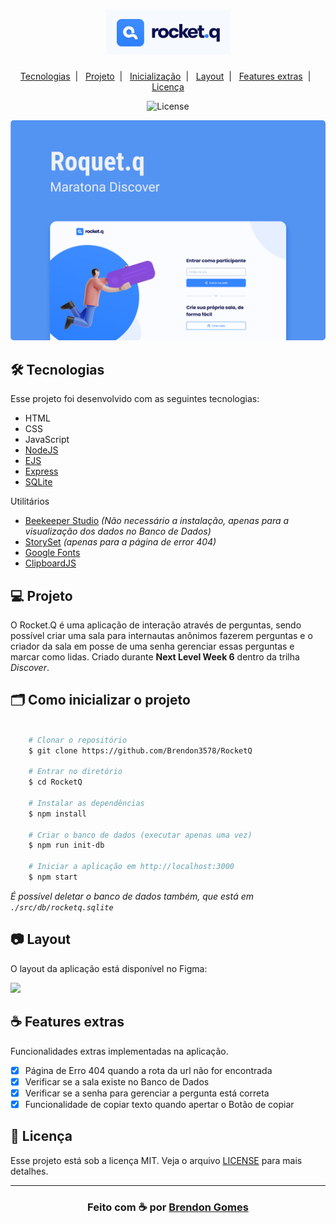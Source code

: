 <h1 align="center">
    <img src=".github/rocketq.png">
</h1>

<p align="center">
    <a href="#-tecnologias">Tecnologias</a>&nbsp;&nbsp;|&nbsp;&nbsp;
    <a href="#-projeto">Projeto</a>&nbsp;&nbsp;|&nbsp;&nbsp;
    <a href="#-como-inicializar-o-projeto">Inicialização</a>&nbsp;&nbsp;|&nbsp;&nbsp;
    <a href="#-layout">Layout</a>&nbsp;&nbsp;|&nbsp;&nbsp;
    <a href="#-features">Features extras</a>&nbsp;&nbsp;|&nbsp;&nbsp;
    <a href="#-licença">Licença</a>
</p>

<p align="center">
    <img alt="License" src="https://img.shields.io/badge/license-MIT-green">
</p>

<p align="center">
    <kbd>
        <img src=".github/Rocket_Q.png" style="border-radius: 5px" alt="Rocket.q">
    </kbd>
</p>

## 🛠 Tecnologias

Esse projeto foi desenvolvido com as seguintes tecnologias:

- HTML
- CSS
- JavaScript
- [NodeJS](https://nodejs.org/en/)
- [EJS](https://ejs.co/)
- [Express](https://expressjs.com/pt-br/)
- [SQLite](https://www.npmjs.com/package/sqlite3)

Utilitários

- [Beekeeper Studio](https://www.beekeeperstudio.io/) *(Não necessário a instalação, apenas para a visualização dos dados no Banco de Dados)*
- [StorySet](https://storyset.com/) *(apenas para a página de error 404)*
- [Google Fonts](https://fonts.google.com/)
- [ClipboardJS](https://clipboardjs.com/)

## 💻 Projeto

O Rocket.Q é uma aplicação de interação através de perguntas, sendo possível criar uma sala para internautas anônimos fazerem perguntas e o criador da sala em posse de uma senha gerenciar essas perguntas e marcar como lidas. Criado durante **Next Level Week 6** dentro da trilha *Discover*.

## 🗂 Como inicializar o projeto

```bash

    # Clonar o repositório
    $ git clone https://github.com/Brendon3578/RocketQ

    # Entrar no diretório
    $ cd RocketQ
    
    # Instalar as dependências
    $ npm install

    # Criar o banco de dados (executar apenas uma vez)
    $ npm run init-db

    # Iniciar a aplicação em http://localhost:3000
    $ npm start

```

*É possível deletar o banco de dados também, que está em `./src/db/rocketq.sqlite`*

## 📷 Layout

O layout da aplicação está disponível no Figma:

[<img src="https://img.shields.io/badge/Acessar%20layout-Figma-blue">](https://www.figma.com/file/vp3iFfd1ohCbHyDX9jCiQi/Roquet.q)

## ☕ Features extras

Funcionalidades extras implementadas na aplicação.

- [x] Página de Erro 404 quando a rota da url não for encontrada
- [x] Verificar se a sala existe no Banco de Dados
- [X] Verificar se a senha para gerenciar a pergunta está correta
- [x] Funcionalidade de copiar texto quando apertar o Botão de copiar

## 📝 Licença

Esse projeto está sob a licença MIT. Veja o arquivo [LICENSE](.github/LICENSE.md) para mais detalhes.

---

<h3 align="center">
    Feito com ☕ por <a href="https://github.com/Brendon3578">Brendon Gomes</a>
</h3>
